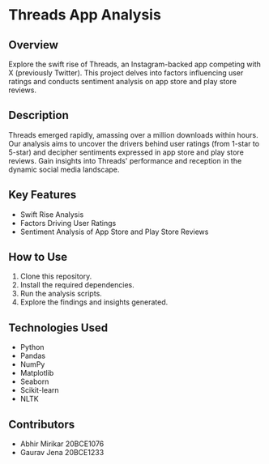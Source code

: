 # Threads App Analysis

## Overview
Explore the swift rise of Threads, an Instagram-backed app competing with X (previously Twitter). This project delves into factors influencing user ratings and conducts sentiment analysis on app store and play store reviews.

## Description
Threads emerged rapidly, amassing over a million downloads within hours. Our analysis aims to uncover the drivers behind user ratings (from 1-star to 5-star) and decipher sentiments expressed in app store and play store reviews. Gain insights into Threads' performance and reception in the dynamic social media landscape.

## Key Features
- Swift Rise Analysis
- Factors Driving User Ratings
- Sentiment Analysis of App Store and Play Store Reviews

## How to Use
1. Clone this repository.
2. Install the required dependencies.
3. Run the analysis scripts.
4. Explore the findings and insights generated.

## Technologies Used
- Python
- Pandas
- NumPy
- Matplotlib
- Seaborn
- Scikit-learn
- NLTK

## Contributors
- Abhir Mirikar 20BCE1076
- Gaurav Jena 20BCE1233
